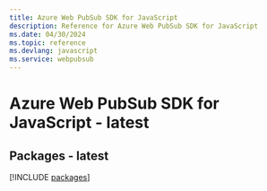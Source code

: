 ```yaml
---
title: Azure Web PubSub SDK for JavaScript
description: Reference for Azure Web PubSub SDK for JavaScript
ms.date: 04/30/2024
ms.topic: reference
ms.devlang: javascript
ms.service: webpubsub
---
```

# Azure Web PubSub SDK for JavaScript - latest
## Packages - latest
[!INCLUDE [packages](web-pubsub-index.md)]